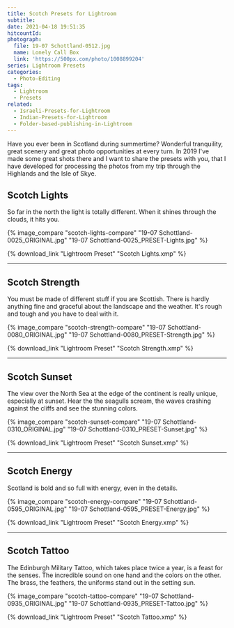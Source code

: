 ```yaml
---
title: Scotch Presets for Lightroom
subtitle:
date: 2021-04-18 19:51:35
hitcountId:
photograph:
  file: 19-07 Schottland-0512.jpg
  name: Lonely Call Box
  link: 'https://500px.com/photo/1008899204'
series: Lightroom Presets
categories:
  - Photo-Editing
tags:
  - Lightroom
  - Presets
related:
  - Israeli-Presets-for-Lightroom
  - Indian-Presets-for-Lightroom
  - Folder-based-publishing-in-Lightroom
---
```


Have you ever been in Scotland during summertime? Wonderful tranquility, great scenery and great photo opportunities at every turn. In 2019 I've made some great shots there and I want to share the presets with you, that I have developed for processing the photos from my trip through the Highlands and the Isle of Skye.

<!-- more -->

## Scotch Lights

So far in the north the light is totally different. When it shines through the clouds, it hits you.

{% image_compare "scotch-lights-compare" "19-07 Schottland-0025_ORIGINAL.jpg" "19-07 Schottland-0025_PRESET-Lights.jpg" %}

{% download_link "Lightroom Preset" "Scotch Lights.xmp" %}

---

## Scotch Strength

You must be made of different stuff if you are Scottish. There is hardly anything fine and graceful about the landscape and the weather. It's rough and tough and you have to deal with it.

{% image_compare "scotch-strength-compare" "19-07 Schottland-0080_ORIGINAL.jpg" "19-07 Schottland-0080_PRESET-Strength.jpg" %}

{% download_link "Lightroom Preset" "Scotch Strength.xmp" %}

---

## Scotch Sunset

The view over the North Sea at the edge of the continent is really unique, especially at sunset. Hear the the seagulls scream, the waves crashing against the cliffs and see the stunning colors.

{% image_compare "scotch-sunset-compare" "19-07 Schottland-0310_ORIGINAL.jpg" "19-07 Schottland-0310_PRESET-Sunset.jpg" %}

{% download_link "Lightroom Preset" "Scotch Sunset.xmp" %}

---

## Scotch Energy

Scotland is bold and so full with energy, even in the details.

{% image_compare "scotch-energy-compare" "19-07 Schottland-0595_ORIGINAL.jpg" "19-07 Schottland-0595_PRESET-Energy.jpg" %}

{% download_link "Lightroom Preset" "Scotch Energy.xmp" %}

---

## Scotch Tattoo

The Edinburgh Military Tattoo, which takes place twice a year, is a feast for the senses. The incredible sound on one hand and the colors on the other. The brass, the feathers, the uniforms stand out in the setting sun.

{% image_compare "scotch-tattoo-compare" "19-07 Schottland-0935_ORIGINAL.jpg" "19-07 Schottland-0935_PRESET-Tattoo.jpg" %}

{% download_link "Lightroom Preset" "Scotch Tattoo.xmp" %}
